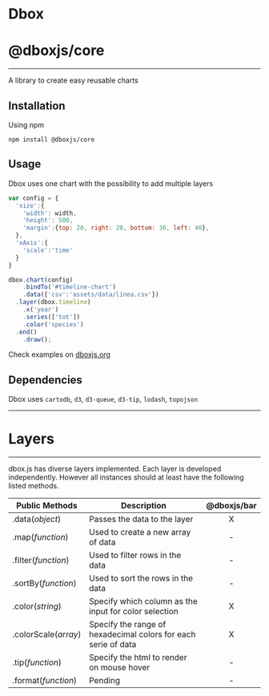 # Dbox
# @dboxjs/core
---
A library to create easy reusable charts

## Installation

Using npm
```
npm install @dboxjs/core
```

## Usage

Dbox uses one chart with the possibility to add multiple layers

```javascript
var config = {
  'size':{
    'width': width,
    'height': 500,
    'margin':{top: 20, right: 20, bottom: 30, left: 40},
  },
  'xAxis':{
    'scale':'time'
  }
}

dbox.chart(config)
    .bindTo('#timeline-chart')
    .data({'csv':'assets/data/linea.csv'})
  .layer(dbox.timeline)
    .x('year')
    .series(['tot'])
    .color('species')
  .end()
    .draw();
```

Check examples on [dboxjs.org](http://dboxjs.org)

## Dependencies
Dbox uses ```cartodb```, ```d3```, ```d3-queue```, ```d3-tip```, ```lodash```, ```topojson```


---
# Layers
---
dbox.js has diverse layers implemented. Each layer is developed independently. However all instances should at least have the following listed methods. 

| Public Methods        | Description                                                       |@dboxjs/bar  |
| -------------         | -------------                                                     |:-------------:|
| .data(*object*)       | Passes the data to the layer                                      |  X  |
| .map(*function*)      | Used to create a new array of data                                |  -  |
| .filter(*function*)   | Used to filter rows in the data                                   |  -  |
| .sortBy(*function*)   | Used to sort the rows in the data                                 |  -  |
| .color(*string*)      | Specify which column as the input for color selection             |  X  |
| .colorScale(*array*)  | Specify the range of hexadecimal colors for each serie of data    |  X  |
| .tip(*function*)      | Specify the html to render on mouse hover                         |  -  |
| .format(*function*)   | Pending                                                           |  -  |
                    


